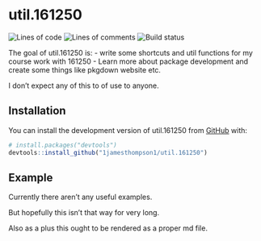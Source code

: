 
<!-- README.md is generated from README.Rmd. Please edit that file -->

# util.161250

<!-- badges: start -->

![Lines of
code](https://tokei.rs/b1/github/1jamesthompson1/util.161250?category=code)
![Lines of
comments](https://tokei.rs/b1/github/1jamesthompson1/util.161250?category=comments)
![Build
status](https://img.shields.io/github/actions/workflow/status/1jamesthompson1/util.161250/check-standard.yaml)
<!-- badges: end -->

The goal of util.161250 is: - write some shortcuts and util functions
for my course work with 161250 - Learn more about package development
and create some things like pkgdown website etc.

I don’t expect any of this to of use to anyone.

## Installation

You can install the development version of util.161250 from
[GitHub](https://github.com/) with:

``` r
# install.packages("devtools")
devtools::install_github("1jamesthompson1/util.161250")
```

## Example

Currently there aren’t any useful examples.

But hopefully this isn’t that way for very long.

Also as a plus this ought to be rendered as a proper md file.
